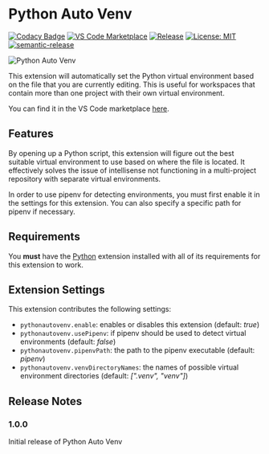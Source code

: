 # Python Auto Venv

[![Codacy Badge](https://api.codacy.com/project/badge/Grade/17cbbbf142bd420f83e282530c33fdc2)](https://www.codacy.com/manual/Whinarn/vscode-python-auto-venv?utm_source=github.com&amp;utm_medium=referral&amp;utm_content=Whinarn/vscode-python-auto-venv&amp;utm_campaign=Badge_Grade)
[![VS Code Marketplace](https://img.shields.io/vscode-marketplace/d/whinarn.python-auto-venv.svg)](https://marketplace.visualstudio.com/items?itemName=whinarn.python-auto-venv)
[![Release](https://github.com/Whinarn/vscode-python-auto-venv/workflows/Release/badge.svg)](https://github.com/Whinarn/vscode-python-auto-venv/actions?query=workflow%3ARelease)
[![License: MIT](https://img.shields.io/badge/License-MIT-brightgreen.svg)](https://github.com/Whinarn/vscode-python-auto-venv/blob/master/LICENSE)
[![semantic-release](https://img.shields.io/badge/%20%20%F0%9F%93%A6%F0%9F%9A%80-semantic--release-e10079.svg)](https://github.com/semantic-release/semantic-release)

![Python Auto Venv](https://raw.githubusercontent.com/Whinarn/vscode-python-auto-venv/master/images/logo.png)

This extension will automatically set the Python virtual environment based on the file that you are currently editing.
This is useful for workspaces that contain more than one project with their own virtual environment.

You can find it in the VS Code marketplace [here](https://marketplace.visualstudio.com/items?itemName=whinarn.python-auto-venv).

## Features

By opening up a Python script, this extension will figure out the best suitable virtual environment to use based on where the file is located.
It effectively solves the issue of intellisense not functioning in a multi-project repository with separate virtual environments.

In order to use pipenv for detecting environments, you must first enable it in the settings for this extension. You can also specify a specific path for pipenv if necessary.

## Requirements

You **must** have the [Python](https://marketplace.visualstudio.com/items?itemName=ms-python.python) extension installed with all of its requirements for this extension to work.

## Extension Settings

This extension contributes the following settings:

* `pythonautovenv.enable`: enables or disables this extension (default: *true*)
* `pythonautovenv.usePipenv`: if pipenv should be used to detect virtual environments (default: *false*)
* `pythonautovenv.pipenvPath`: the path to the pipenv executable (default: *pipenv*)
* `pythonautovenv.venvDirectoryNames`: the names of possible virtual environment directories (default: *\[".venv", "venv"\]*)

## Release Notes

### 1.0.0

Initial release of Python Auto Venv